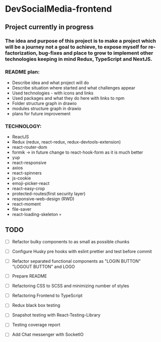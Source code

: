 # DevSocialMedia-frontend

## Project currently in progress

### The idea and purpose of this project is to make a project which will be a journey not a goal to achieve,  to expose myself for re-factorization, bug-fixes and place to grow to implement other technologies keeping in mind Redux, TypeScript and NextJS.

### README plan:
- Describe idea and what project will do
- Describe situation where started and what challenges appear
- Used technologies - with icons and links
- Used packages and what they do here with links to npm
- Folder structure graph in drawio
- modules structure graph in drawio
- plans for future improvement

### TECHNOLOGY:
- ReactJS
- Redux (redux, react-redux, redux-devtools-extension)
- react-router-dom
- formik -> in future change to react-hook-form as it is much better
- yup
- react-responsive
- axios
- react-spinners
- js-cookie
- emoji-picker-react
- react-easy-crop
- protected-routes(first security layer)
- responsive-web-design (RWD)
- react-moment
- file-saver
- react-loading-skeleton 💀


## TODO
- [ ] Refactor bulky components to as small as possible chunks
- [ ] Configure Husky pre hooks with eslint prettier and test before commit
- [ ] Refactor separated functional components as "LOGIN BUTTON" "LOGOUT BUTTON" and LOGO
- [ ] Prepare README
- [ ] Refactoring CSS to SCSS and minimizing number of styles
- [ ] Refactoring Frontend to TypeScript
- [ ] Redux black box testing
- [ ] Snapshot testing with React-Testing-Library
- [ ] Testing coverage report
- [ ] Add Chat messenger with SocketIO


